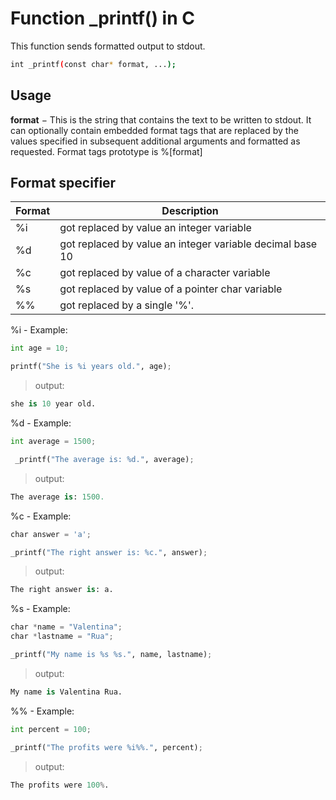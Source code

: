 # Function _printf() in C
This function sends formatted output to stdout.
```bash
int _printf(const char* format, ...);
```

## Usage
**format** − This is the string that contains the text to be written to stdout. It can optionally contain embedded format tags that are replaced by the values specified in subsequent additional arguments and formatted as requested. Format tags prototype is %[format]

## Format specifier
| Format | Description |
| ------ | ------ |
|%i| got replaced by value an integer variable |
|%d| got replaced by value an integer variable decimal base 10 |
|%c| got replaced by value of a character variable |
|%s| got replaced by value of a pointer char variable|
|%%| got replaced by a single '%'. |


 %i - Example:
```python
int age = 10; 

printf("She is %i years old.", age);
```
>output:
```python
she is 10 year old.
```

%d - Example:
```python
int average = 1500;

 _printf("The average is: %d.", average);
```
>output:
```python
The average is: 1500.
```

%c - Example:
```python
char answer = 'a'; 

_printf("The right answer is: %c.", answer);
```
>output:
```python
The right answer is: a.
```

%s - Example:
```python
char *name = "Valentina";
char *lastname = "Rua";

_printf("My name is %s %s.", name, lastname);
```
>output:
```python
My name is Valentina Rua.
```

%% - Example:
```python
int percent = 100;

_printf("The profits were %i%%.", percent);
```
>output:
```python
The profits were 100%.
```

